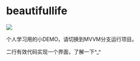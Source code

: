 # beautifullife

[![](https://jitpack.io/v/yzbzz/beautifullife.svg)](https://jitpack.io/#yzbzz/beautifullife)

个人学习用的小DEMO，请切换到MVVM分支运行项目。

二行有效代码实现一个界面，了解一下^_^

